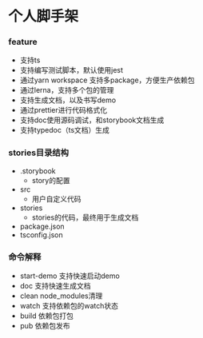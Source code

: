# 个人脚手架

### feature
- 支持ts
- 支持编写测试脚本，默认使用jest
- 通过yarn workspace 支持多package，方便生产依赖包
- 通过lerna，支持多个包的管理
- 支持生成文档，以及书写demo
- 通过prettier进行代码格式化
- 支持doc使用源码调试，和storybook文档生成
- 支持typedoc（ts文档）生成


### stories目录结构
- .storybook
  - story的配置
- src
  - 用户自定义代码
- stories
  - stories的代码，最终用于生成文档
- package.json
- tsconfig.json
### 命令解释
- start-demo
  支持快速启动demo
- doc
  支持快速生成文档
- clean
  node_modules清理
- watch
  支持依赖包的watch状态
- build
  依赖包打包
- pub
  依赖包发布